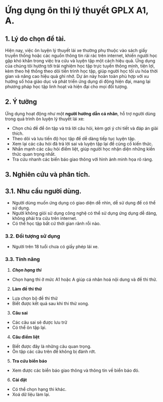 # Ứng dụng ôn thi lý thuyết GPLX A1, A.

## 1. Lý do chọn đề tài.
Hiện nay, việc ôn luyện lý thuyết lái xe thường phụ thuộc vào sách giấy truyền thống hoặc các nguồn thông tin rải rác trên internet, khiến người học gặp khó khăn trong việc tra cứu và luyện tập một cách hiệu quả. Ứng dụng của chúng tôi hướng tới trải nghiệm học tập trực tuyến thông minh, tiện lợi, kèm theo hệ thống theo dõi tiến trình học tập, giúp người học tối ưu hóa thời gian và nâng cao hiệu quả ghi nhớ. Dự án này hoàn toàn phù hợp với xu hướng số hóa giáo dục và phát triển ứng dụng di động hiện đại, mang lại phương pháp học tập linh hoạt và hiện đại cho mọi đối tượng.

## 2. Ý tưởng
Ứng dụng hoạt động như một **người hướng dẫn cá nhân**, hỗ trợ người dùng trong quá trình ôn luyện lý thuyết lái xe:
- Chọn chủ đề để ôn tập và trả lời câu hỏi, kèm gợi ý chi tiết và đáp án giải thích.
- Theo dõi và lưu tiến độ học tập để dễ dàng tiếp tục luyện tập.
- Xem lại các câu hỏi đã trả lời sai và luyện tập lại để củng cố kiến thức.
- Nhấn mạnh các câu hỏi điểm liệt, giúp người học nhận diện những kiến thức quan trọng nhất.
- Tra cứu nhanh các biển báo giao thông với hình ảnh minh họa rõ ràng.

## 3. Nghiên cứu và phân tích.
## 3.1. Nhu cầu người dùng.
- Người dùng muốn ứng dụng có giao diện dễ nhìn, dễ sử dụng để có thể sử dụng.
- Người không giỏi sử dụng công nghệ có thể sử dụng ứng dụng dễ dàng, không phải tra cứu trên internet.
- Có thể học tập bất cứ thời gian rãnh rỗi nào.

### 3.2. Đối tượng sử dụng
- Người trên 18 tuổi chưa có giấy phép lái xe.

### 3.3. Tính năng
1. ***Chọn hạng thi***
- Chọn hạng thi ở mức A1 hoặc A giúp cá nhân hoá nội dung và đề thi thử.

2. **Làm đề thi thử**
- Lựa chọn bộ đề thi thử
- Biết được kết quả sau khi thi thử xong.

3. **Câu sai**
- Các câu sai sẽ được lưu trữ
- Có thể ôn tập lại.

4. **Câu điểm liệt**
- Biết được đây là những câu quan trọng.
- Ôn tập các câu trên để không bị đánh rớt.

5. **Tra cứu biển báo**
- Xem được các biển báo giao thông và thông tin về biển báo đó.

6. **Cài đặt**
- Có thể chọn hạng thi khác.
- Xoá dữ liệu làm lại.

